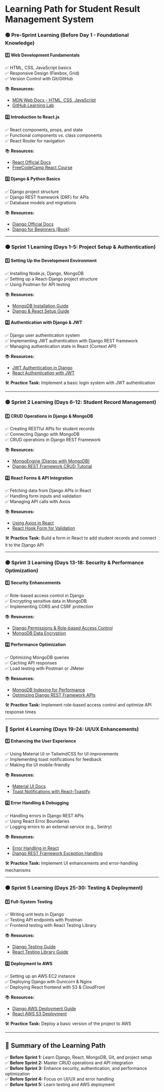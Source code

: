 # Learning Path for Student Result Management System

### **🟢 Pre-Sprint Learning (Before Day 1 - Foundational Knowledge)**

#### **1️⃣ Web Development Fundamentals**

✅ HTML, CSS, JavaScript basics\
✅ Responsive Design (Flexbox, Grid)\
✅ Version Control with Git/GitHub

📚 **Resources:**

* [MDN Web Docs - HTML, CSS, JavaScript](https://developer.mozilla.org/)
* [GitHub Learning Lab](https://lab.github.com/)

#### **2️⃣ Introduction to React.js**

✅ React components, props, and state\
✅ Functional components vs. class components\
✅ React Router for navigation

📚 **Resources:**

* [React Official Docs](https://react.dev/)
* [FreeCodeCamp React Course](https://www.freecodecamp.org/learn/front-end-libraries/react/)

#### **3️⃣ Django & Python Basics**

✅ Django project structure\
✅ Django REST framework (DRF) for APIs\
✅ Database models and migrations

📚 **Resources:**

* [Django Official Docs](https://docs.djangoproject.com/en/stable/)
* [Django for Beginners (Book)](https://djangoforbeginners.com/)

***

### **🟠 Sprint 1 Learning (Days 1-5: Project Setup & Authentication)**

#### **1️⃣ Setting Up the Development Environment**

✅ Installing Node.js, Django, MongoDB\
✅ Setting up a React-Django project structure\
✅ Using Postman for API testing

📚 **Resources:**

* [MongoDB Installation Guide](https://www.mongodb.com/docs/manual/installation/)
* [Django & React Setup Guide](https://www.valentinog.com/blog/drf/)

#### **2️⃣ Authentication with Django & JWT**

✅ Django user authentication system\
✅ Implementing JWT authentication with Django REST framework\
✅ Managing authentication state in React (Context API)

📚 **Resources:**

* [JWT Authentication in Django](https://www.django-rest-framework.org/api-guide/authentication/#json-web-token-authentication)
* [React Authentication with JWT](https://blog.logrocket.com/guide-using-jwt-react/)

🛠 **Practice Task:** Implement a basic login system with JWT authentication

***

### **🟡 Sprint 2 Learning (Days 6-12: Student Record Management)**

#### **1️⃣ CRUD Operations in Django & MongoDB**

✅ Creating RESTful APIs for student records\
✅ Connecting Django with MongoDB\
✅ CRUD operations in Django REST Framework

📚 **Resources:**

* [MongoEngine (Django with MongoDB)](https://mongoengine.org/)
* [Django REST Framework CRUD Tutorial](https://www.django-rest-framework.org/tutorial/quickstart/)

#### **2️⃣ React Forms & API Integration**

✅ Fetching data from Django APIs in React\
✅ Handling form inputs and validation\
✅ Managing API calls with Axios

📚 **Resources:**

* [Using Axios in React](https://axios-http.com/docs/intro)
* [React Hook Form for Validation](https://react-hook-form.com/)

🛠 **Practice Task:** Build a form in React to add student records and connect it to the Django API

***

### **🟣 Sprint 3 Learning (Days 13-18: Security & Performance Optimization)**

#### **1️⃣ Security Enhancements**

✅ Role-based access control in Django\
✅ Encrypting sensitive data in MongoDB\
✅ Implementing CORS and CSRF protection

📚 **Resources:**

* [Django Permissions & Role-based Access Control](https://testdriven.io/blog/django-permissions/)
* [MongoDB Data Encryption](https://www.mongodb.com/docs/manual/core/security-encryption/)

#### **2️⃣ Performance Optimization**

✅ Optimizing MongoDB queries\
✅ Caching API responses\
✅ Load testing with Postman or JMeter

📚 **Resources:**

* [MongoDB Indexing for Performance](https://www.mongodb.com/docs/manual/indexes/)
* [Optimizing Django REST Framework APIs](https://blog.sentry.io/optimizing-django-rest-framework-performance/)

🛠 **Practice Task:** Implement role-based access control and optimize API response times

***

### **🔵 Sprint 4 Learning (Days 19-24: UI/UX Enhancements)**

#### **1️⃣ Enhancing the User Experience**

✅ Using Material UI or TailwindCSS for UI improvements\
✅ Implementing toast notifications for feedback\
✅ Making the UI mobile-friendly

📚 **Resources:**

* [Material UI Docs](https://mui.com/)
* [Toast Notifications with React-Toastify](https://fkhadra.github.io/react-toastify/)

#### **2️⃣ Error Handling & Debugging**

✅ Handling errors in Django REST APIs\
✅ Using React Error Boundaries\
✅ Logging errors to an external service (e.g., Sentry)

📚 **Resources:**

* [Error Handling in React](https://reactjs.org/docs/error-boundaries.html)
* [Django REST Framework Exception Handling](https://www.django-rest-framework.org/api-guide/exceptions/)

🛠 **Practice Task:** Implement UI enhancements and error-handling mechanisms

***

### **🟤 Sprint 5 Learning (Days 25-30: Testing & Deployment)**

#### **1️⃣ Full-System Testing**

✅ Writing unit tests in Django\
✅ Testing API endpoints with Postman\
✅ Frontend testing with React Testing Library

📚 **Resources:**

* [Django Testing Guide](https://docs.djangoproject.com/en/stable/topics/testing/)
* [React Testing Library Guide](https://testing-library.com/docs/react-testing-library/intro/)

#### **2️⃣ Deployment to AWS**

✅ Setting up an AWS EC2 instance\
✅ Deploying Django with Gunicorn & Nginx\
✅ Deploying React frontend with S3 & CloudFront

📚 **Resources:**

* [Django AWS Deployment Guide](https://realpython.com/deploying-a-django-app-and-postgresql-to-aws-elastic-beanstalk/)
* [React AWS S3 Deployment](https://docs.aws.amazon.com/AmazonS3/latest/userguide/WebsiteHosting.html)

🛠 **Practice Task:** Deploy a basic version of the project to AWS

***

## **🎯 Summary of the Learning Path**

✅ **Before Sprint 1:** Learn Django, React, MongoDB, Git, and project setup\
✅ **Before Sprint 2:** Master CRUD operations and API integration\
✅ **Before Sprint 3:** Enhance security, authentication, and performance optimization\
✅ **Before Sprint 4:** Focus on UI/UX and error handling\
✅ **Before Sprint 5:** Learn testing and AWS deployment
